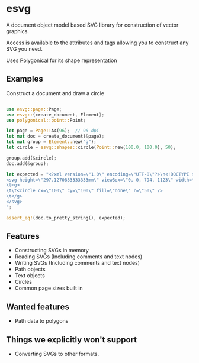 # esvg

A document object model based SVG library for construction of vector graphics.

Access is available to the attributes and tags allowing you to construct any SVG you need.

Uses [Polygonical](https://docs.rs/polygonical/) for its shape representation

## Examples

Construct a document and draw a circle
```rust

use esvg::page::Page;
use esvg::{create_document, Element};
use polygonical::point::Point;

let page = Page::A4(96);  // 96 dpi
let mut doc = create_document(&page);
let mut group = Element::new("g");
let circle = esvg::shapes::circle(Point::new(100.0, 100.0), 50);

group.add(&circle);
doc.add(&group);

let expected = "<?xml version=\"1.0\" encoding=\"UTF-8\"?>\n<!DOCTYPE svg PUBLIC \"-//W3C//DTD SVG 1.0//EN\" \"http://www.w3.org/TR/2001/REC-SVG-20010904/DTD/svg10.dtd\">
<svg height=\"297.1270833333333mm\" viewBox=\"0, 0, 794, 1123\" width=\"210.07916666666668mm\" xmlns=\"http://www.w3.org/2000/svg\" xmlns:xlink=\"http://www.w3.org/1999/xlink\">
\t<g>
\t\t<circle cx=\"100\" cy=\"100\" fill=\"none\" r=\"50\" />
\t</g>
</svg>
";

assert_eq!(doc.to_pretty_string(), expected);

```


## Features

* Constructing SVGs in memory
* Reading SVGs (Including comments and text nodes)
* Writing SVGs (Including comments and text nodes)
* Path objects
* Text objects
* Circles
* Common page sizes built in

## Wanted features

* Path data to polygons

## Things we explicitly won't support

* Converting SVGs to other formats. 